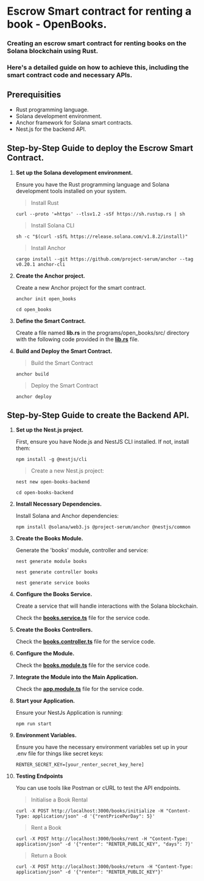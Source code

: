 # Escrow Smart contract for renting a book - OpenBooks.

### Creating an escrow smart contract for renting books on the Solana blockchain using Rust. 

### Here's a detailed guide on how to achieve this, including the smart contract code and necessary APIs.

## Prerequisities

- Rust programming language.
- Solana development environment.
- Anchor framework for Solana smart contracts.
- Nest.js for the backend API.

## Step-by-Step Guide to deploy the Escrow Smart Contract.

1. **Set up the Solana development environment.**

    Ensure you have the Rust programming language and Solana development tools installed on your system.
    
    > Install Rust

    `curl --proto '=https' --tlsv1.2 -sSf https://sh.rustup.rs | sh`

    > Install Solana CLI

    `sh -c "$(curl -sSfL https://release.solana.com/v1.8.2/install)"`

    > Install Anchor

    `cargo install --git https://github.com/project-serum/anchor --tag v0.20.1 anchor-cli`

2. **Create the Anchor project.**

    Create a new Anchor project for the smart contract.

    `anchor init open_books`
    
    `cd open_books`

3. **Define the Smart Contract.**

    Create a file named **lib.rs** in the programs/open_books/src/ directory with the following code provided in the **[lib.rs](./contract/lib.rs)** file.

4. **Build and Deploy the Smart Contract.**

    > Build the Smart Contract

    `anchor build`

    > Deploy the Smart Contract

    `anchor deploy`

## Step-by-Step Guide to create the Backend API.

1. **Set up the Nest.js project.**

    First, ensure you have Node.js and NestJS CLI installed. If not, install them:

    `npm install -g @nestjs/cli`

    > Create a new Nest.js project:

    `nest new open-books-backend`

    `cd open-books-backend`

2. **Install Necessary Dependencies.**

    Install Solana and Anchor dependencies:
    
    `npm install @solana/web3.js @project-serum/anchor @nestjs/common`

3. **Create the Books Module.**

    Generate the 'books' module, controller and service:

    `nest generate module books`

    `nest generate controller books`

    `nest generate service books`

4. **Configure the Books Service.**

    Create a service that will handle interactions with the Solana blockchain.

    Check the **[books.service.ts](./backend/books.service.ts)** file for the service code.

5. **Create the Books Controllers.**

    Check the **[books.controller.ts](./backend/books.controller.ts)** file for the service code.

6. **Configure the Module.**

    Check the **[books.module.ts](./backend/books.module.ts)** file for the service code.

7. **Integrate the Module into the Main Application.**

    Check the **[app.module.ts](./backend/app.module.ts)** file for the service code.

8. **Start your Application.**

    Ensure your NestJs Application is running: 

    `npm run start`

9. **Environment Variables.**

    Ensure you have the necessary environment variables set up in your .env file for things like secret keys:

    `RENTER_SECRET_KEY=[your_renter_secret_key_here]`

10. **Testing Endpoints**

    You can use tools like Postman or cURL to test the API endpoints.

    > Initialise a Book Rental

    `curl -X POST http://localhost:3000/books/initialize -H "Content-Type: application/json" -d '{"rentPricePerDay": 5}'`

    > Rent a Book

    `curl -X POST http://localhost:3000/books/rent -H "Content-Type: application/json" -d '{"renter": "RENTER_PUBLIC_KEY", "days": 7}'`

    > Return a Book

    `curl -X POST http://localhost:3000/books/return -H "Content-Type: application/json" -d '{"renter": "RENTER_PUBLIC_KEY"}'`